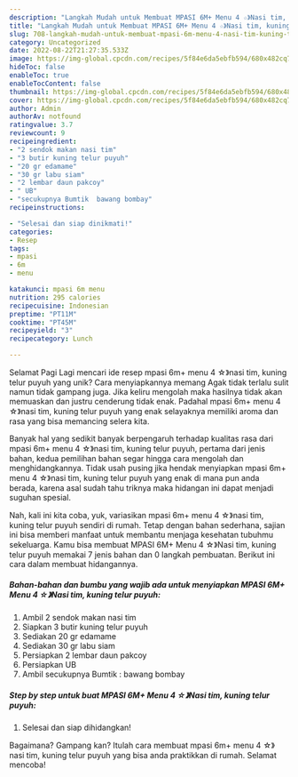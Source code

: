```yaml
---
description: "Langkah Mudah untuk Membuat MPASI 6M+ Menu 4 ☆》Nasi tim, kuning telur puyuh yang Enak, Sempurna"
title: "Langkah Mudah untuk Membuat MPASI 6M+ Menu 4 ☆》Nasi tim, kuning telur puyuh yang Enak, Sempurna"
slug: 708-langkah-mudah-untuk-membuat-mpasi-6m-menu-4-nasi-tim-kuning-telur-puyuh-yang-enak-sempurna
category: Uncategorized
date: 2022-08-22T21:27:35.533Z
image: https://img-global.cpcdn.com/recipes/5f84e6da5ebfb594/680x482cq70/mpasi-6m-menu-4-nasi-tim-kuning-telur-puyuh-foto-resep-utama.jpg
hideToc: false
enableToc: true
enableTocContent: false
thumbnail: https://img-global.cpcdn.com/recipes/5f84e6da5ebfb594/680x482cq70/mpasi-6m-menu-4-nasi-tim-kuning-telur-puyuh-foto-resep-utama.jpg
cover: https://img-global.cpcdn.com/recipes/5f84e6da5ebfb594/680x482cq70/mpasi-6m-menu-4-nasi-tim-kuning-telur-puyuh-foto-resep-utama.jpg
author: Admin
authorAv: notfound
ratingvalue: 3.7
reviewcount: 9
recipeingredient:
- "2 sendok makan nasi tim"
- "3 butir kuning telur puyuh"
- "20 gr edamame"
- "30 gr labu siam"
- "2 lembar daun pakcoy"
- " UB"
- "secukupnya Bumtik  bawang bombay"
recipeinstructions:

- "Selesai dan siap dinikmati!"
categories:
- Resep
tags:
- mpasi
- 6m
- menu

katakunci: mpasi 6m menu 
nutrition: 295 calories
recipecuisine: Indonesian
preptime: "PT11M"
cooktime: "PT45M"
recipeyield: "3"
recipecategory: Lunch

---
```



Selamat Pagi Lagi mencari ide resep mpasi 6m+ menu 4 ☆》nasi tim, kuning telur puyuh yang unik? Cara menyiapkannya memang Agak tidak terlalu sulit namun tidak gampang juga. Jika keliru mengolah maka hasilnya tidak akan memuaskan dan justru cenderung tidak enak. Padahal mpasi 6m+ menu 4 ☆》nasi tim, kuning telur puyuh yang enak selayaknya memiliki aroma dan rasa yang bisa memancing selera kita.




Banyak hal yang sedikit banyak berpengaruh terhadap kualitas rasa dari mpasi 6m+ menu 4 ☆》nasi tim, kuning telur puyuh, pertama dari jenis bahan, kedua pemilihan bahan segar hingga cara mengolah dan menghidangkannya. Tidak usah pusing jika hendak menyiapkan mpasi 6m+ menu 4 ☆》nasi tim, kuning telur puyuh yang enak di mana pun anda berada, karena asal sudah tahu triknya maka hidangan ini dapat menjadi suguhan spesial.


Nah, kali ini kita coba, yuk, variasikan mpasi 6m+ menu 4 ☆》nasi tim, kuning telur puyuh sendiri di rumah. Tetap dengan bahan sederhana, sajian ini bisa memberi manfaat untuk membantu menjaga kesehatan tubuhmu sekeluarga. Kamu bisa membuat MPASI 6M+ Menu 4 ☆》Nasi tim, kuning telur puyuh memakai 7 jenis bahan dan 0 langkah pembuatan. Berikut ini cara dalam membuat hidangannya.

<!--inarticleads1-->

##### Bahan-bahan dan bumbu yang wajib ada untuk menyiapkan MPASI 6M+ Menu 4 ☆》Nasi tim, kuning telur puyuh:

1. Ambil 2 sendok makan nasi tim
1. Siapkan 3 butir kuning telur puyuh
1. Sediakan 20 gr edamame
1. Sediakan 30 gr labu siam
1. Persiapkan 2 lembar daun pakcoy
1. Persiapkan  UB
1. Ambil secukupnya Bumtik : bawang bombay




<!--inarticleads2-->

##### Step by step untuk buat MPASI 6M+ Menu 4 ☆》Nasi tim, kuning telur puyuh:


1. Selesai dan siap dihidangkan!



Bagaimana? Gampang kan? Itulah cara membuat mpasi 6m+ menu 4 ☆》nasi tim, kuning telur puyuh yang bisa anda praktikkan di rumah. Selamat mencoba!

